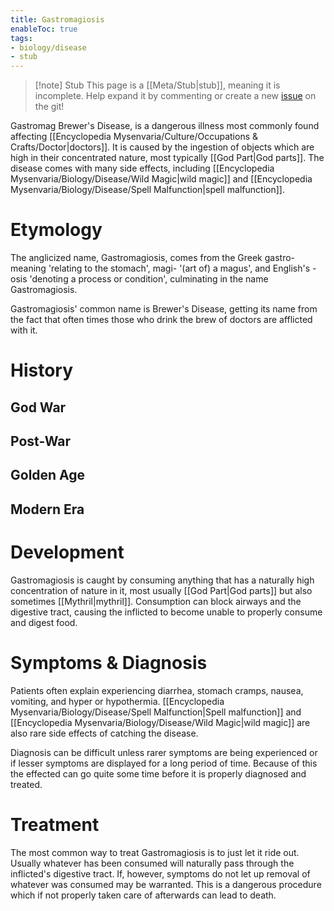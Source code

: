 ```yaml
---
title: Gastromagiosis
enableToc: true
tags:
- biology/disease
- stub
---
```


> [!note] Stub
> This page is a [[Meta/Stub|stub]], meaning it is incomplete. Help expand it by commenting or create a new [issue](https://github.com/RagtimeGal/quartz--encyclopedia-mysenvaria/issues/new/choose) on the git!



Gastromag[](Meta/Stubs.md) Brewer's Disease, is a dangerous illness most commonly found affecting [[Encyclopedia Mysenvaria/Culture/Occupations & Crafts/Doctor|doctors]]. It is caused by the ingestion of objects which are high in their concentrated nature, most typically [[God Part|God parts]]. The disease comes with many side effects, including [[Encyclopedia Mysenvaria/Biology/Disease/Wild Magic|wild magic]] and [[Encyclopedia Mysenvaria/Biology/Disease/Spell Malfunction|spell malfunction]].

# Etymology
The anglicized name, Gastromagiosis, comes from the Greek gastro- meaning 'relating to the stomach', magi- '(art of) a magus', and English's -osis 'denoting a process or condition', culminating in the name Gastromagiosis.

Gastromagiosis' common name is Brewer's Disease, getting its name from the fact that often times those who drink the brew of doctors are afflicted with it.

# History
## God War

## Post-War

## Golden Age

## Modern Era

# Development
Gastromagiosis is caught by consuming anything that has a naturally high concentration of nature in it, most usually [[God Part|God parts]] but also sometimes [[Mythril|mythril]]. Consumption can block airways and the digestive tract, causing the inflicted to become unable to properly consume and digest food.

# Symptoms & Diagnosis
Patients often explain experiencing diarrhea, stomach cramps, nausea, vomiting, and hyper or hypothermia. [[Encyclopedia Mysenvaria/Biology/Disease/Spell Malfunction|Spell malfunction]] and [[Encyclopedia Mysenvaria/Biology/Disease/Wild Magic|wild magic]] are also rare side effects of catching the disease.

Diagnosis can be difficult unless rarer symptoms are being experienced or if lesser symptoms are displayed for a long period of time. Because of this the effected can go quite some time before it is properly diagnosed and treated.

# Treatment
The most common way to treat Gastromagiosis is to just let it ride out. Usually whatever has been consumed  will naturally pass through the inflicted's digestive tract. If, however, symptoms do not let up removal of whatever was consumed may be warranted. This is a dangerous procedure which if not properly taken care of afterwards can lead to death.
